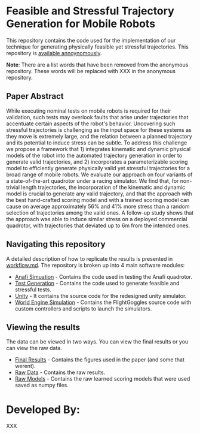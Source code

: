 # Feasible and Stressful Trajectory Generation for Mobile Robots

This repository contains the code used for the implementation of our technique for generating physically feasible yet stressful trajectories. This repository is [available annoynomously](https://anonymous.4open.science/r/02a4e2a7-8986-47f7-a237-343535e897b2/).

**Note**: There are a list words that have been removed from the anonymous repository. These words will be replaced with XXX in the anonymous repository.

## Paper Abstract

While executing nominal tests on mobile robots is required for their validation, such tests may overlook faults that arise under trajectories that accentuate certain aspects of the robot's behavior. Uncovering such stressful trajectories is challenging as the input space for these systems as they move is extremely large, and the relation between a planned trajectory and its potential to induce stress can be subtle. To address this challenge we propose a framework that 1) integrates kinematic and dynamic physical models of the robot into the automated trajectory generation in order to generate valid trajectories, and 2) incorporates a parameterizable scoring model to efficiently generate physically valid yet stressful trajectories for a broad range of mobile robots. We evaluate our approach on four variants of a state-of-the-art quadrotor under a racing simulator. We find that, for non-trivial length trajectories, the incorporation of the kinematic and dynamic model is crucial to generate any valid trajectory, and that the approach with the best hand-crafted scoring model and with a trained scoring model can cause on average approximately $56\%$ and $41\%$ more stress than a random selection of trajectories among the valid ones. A follow-up study shows that the approach was able to induce similar stress on a deployed commercial quadrotor, with trajectories that deviated up to $6$m from the intended ones. 

## Navigating this repository

A detailed description of how to replicate the results is presented in [workflow.md](./WORKFLOW.md). The repository is broken up into 4 main software modules:

* [Anafi Simuation](./AnafiSimulation/) - Contains the code used in testing the Anafi quadrotor.
* [Test Generation](./TestGeneration/) - Contains the code used to generate feasible and stressful tests.
* [Unity](./Unity/) - It contains the source code for the redesigned unity simulator.
* [World Engine Simulation](./WorldEngineSimulation/) - Contains the FlightGoggles source code with custom controllers and scripts to launch the simulators.

## Viewing the results

The data can be viewed in two ways. You can view the final results or you can view the raw data.

* [Final Results](./RobotTestGenerationFinalResults/) - Contains the figures used in the paper (and some that werent).
* [Raw Data](./TestGeneration/FinalResults/) - Contains the raw results.
* [Raw Models](./TestGeneration/FinalModels/) - Contains the raw learned scoring models that were used saved as numpy files.

# Developed By:

XXX